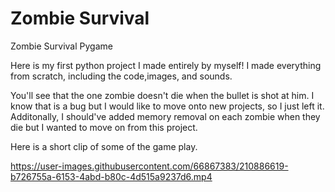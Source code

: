 # Zombie Survival
Zombie Survival Pygame

Here is my first python project I made entirely by myself! I made everything from scratch, including the code,images, and sounds.

You'll see that the one zombie doesn't die when the bullet is shot at him. I know that is a bug but I would like to move onto new projects, so I just left it.
Additonally, I should've added memory removal on each zombie when they die but I wanted to move on from this project.

Here is a short clip of some of the game play.




https://user-images.githubusercontent.com/66867383/210886619-b726755a-6153-4abd-b80c-4d515a9237d6.mp4

